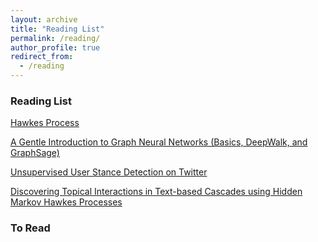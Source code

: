 ```yaml
---
layout: archive
title: "Reading List"
permalink: /reading/
author_profile: true
redirect_from:
  - /reading
---
```


### Reading List


[Hawkes Process](https://hawkeslib.readthedocs.io/en/latest/tutorial.html)

[A Gentle Introduction to Graph Neural Networks (Basics, DeepWalk, and GraphSage)](https://towardsdatascience.com/a-gentle-introduction-to-graph-neural-network-basics-deepwalk-and-graphsage-db5d540d50b3)

[Unsupervised User Stance Detection on Twitter](https://arxiv.org/abs/1904.02000)

[Discovering Topical Interactions in Text-based Cascades using Hidden Markov Hawkes Processes](https://youtu.be/cGGj6B7YWGY)

### To Read
